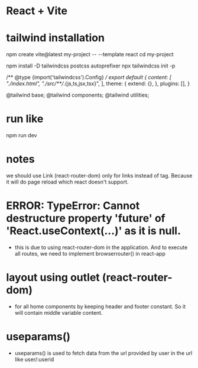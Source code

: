 # React + Vite 

# tailwind installation
npm create vite@latest my-project -- --template react
cd my-project

npm install -D tailwindcss postcss autoprefixer
npx tailwindcss init -p

<!-- tailwind.config.js -->
/** @type {import('tailwindcss').Config} */
export default {
  content: [
    "./index.html",
    "./src/**/*.{js,ts,jsx,tsx}",
  ],
  theme: {
    extend: {},
  },
  plugins: [],
}

<!-- index.css -->
@tailwind base;
@tailwind components;
@tailwind utilities;

# run like
npm run dev

# notes
we should use Link (react-router-dom) only for links instead of <a> tag. Because it will do page reload which react doesn't support.

# ERROR: TypeError: Cannot destructure property 'future' of 'React.useContext(...)' as it is null.
- this is due to using react-router-dom in the application. And to execute all routes, we need to implement browserrouter() in react-app

# layout using outlet (react-router-dom)
- <outlet /> for all home components by keeping header and footer constant. So it will contain middle variable content.

# useparams()
- useparams() is used to fetch data from the url provided by user in the url like user/:userid